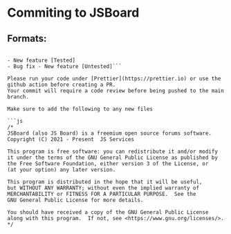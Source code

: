 # Commiting to JSBoard

## Formats:

````Please select one of the following formats when creating an issue

- New feature [Tested]
- Bug fix - New feature [Untested]```

Please run your code under [Prettier](https://prettier.io) or use the github action before creating a PR.
Your commit will require a code review before being pushed to the main branch.

Make sure to add the following to any new files

```js
/*
JSBoard (also JS Board) is a freemium open source forums software.
Copyright (C) 2021 - Present  JS Services

This program is free software: you can redistribute it and/or modify
it under the terms of the GNU General Public License as published by
the Free Software Foundation, either version 3 of the License, or
(at your option) any later version.

This program is distributed in the hope that it will be useful,
but WITHOUT ANY WARRANTY; without even the implied warranty of
MERCHANTABILITY or FITNESS FOR A PARTICULAR PURPOSE.  See the
GNU General Public License for more details.

You should have received a copy of the GNU General Public License
along with this program.  If not, see <https://www.gnu.org/licenses/>.
*/
````
